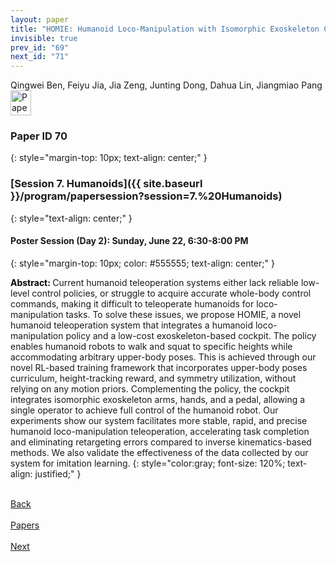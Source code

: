 ```yaml
---
layout: paper
title: "HOMIE: Humanoid Loco-Manipulation with Isomorphic Exoskeleton Cockpit"
invisible: true
prev_id: "69"
next_id: "71"
---
```

<div class="paper-authors">
  <div class="paper-author-box">
    <div class="paper-author-name">Qingwei Ben, Feiyu Jia, Jia Zeng, Junting Dong, Dahua Lin, Jiangmiao Pang</div>
    <div class="paper-author-uni"></div>
  </div>
</div>

<div class="paper-pdf">
  <div>
    <a href="https://www.roboticsproceedings.org/rss21/p070.pdf" title="Download PDF" target="_blank">
      <img src="{{ site.baseurl }}/images/paper_link_cardinal_red.png" alt="Paper PDF" width="33" height="40" />
    </a>
  </div>
</div>

### Paper ID 70
{: style="margin-top: 10px; text-align: center;" }

### [Session 7. Humanoids]({{ site.baseurl }}/program/papersession?session=7.%20Humanoids)
{: style="text-align: center;" }

#### Poster Session (Day 2): Sunday, June 22, 6:30-8:00 PM
{: style="margin-top: 10px; color: #555555; text-align: center;" }

<b style="color: black;">Abstract: </b>Current humanoid teleoperation systems either lack reliable low-level control policies, or struggle to acquire accurate whole-body control commands, making it difficult to teleoperate humanoids for loco-manipulation tasks. To solve these issues, we propose HOMIE, a novel humanoid teleoperation system that integrates a humanoid loco-manipulation policy and a low-cost exoskeleton-based cockpit. The policy enables humanoid robots to walk and squat to specific heights while accommodating arbitrary upper-body poses. This is achieved through our novel RL-based training framework that incorporates upper-body poses curriculum, height-tracking reward, and symmetry utilization, without relying on any motion priors. Complementing the policy, the cockpit integrates isomorphic exoskeleton arms, hands, and a pedal, allowing a single operator to achieve full control of the humanoid robot. Our experiments show our system facilitates more stable, rapid, and precise humanoid loco-manipulation teleoperation, accelerating task completion and eliminating retargeting errors compared to inverse kinematics-based methods. We also validate the effectiveness of the data collected by our system for imitation learning.
{: style="color:gray; font-size: 120%; text-align: justified;" }

<div class="paper-menu">
  <div class="paper-menu-inner">
    <a href="{{ site.baseurl }}/program/papers/69/" title="Previous Paper">
            <div class="paper-menu-icon">
                <i class="fa fa-chevron-left"></i><br>
                <span class="paper-menu-label">Back</span>
            </div>
        </a>
    <a href="{{ site.baseurl }}/program/papers" title="All Papers">
      <div class="paper-menu-icon">
        <i class="fa fa-list"></i><br>
        <span class="paper-menu-label">Papers</span>
      </div>
    </a>
    <a href="{{ site.baseurl }}/program/papers/71/" title="Next Paper">
            <div class="paper-menu-icon">
                <i class="fa fa-chevron-right"></i><br>
                <span class="paper-menu-label">Next</span>
            </div>
        </a>
  </div>
</div>
